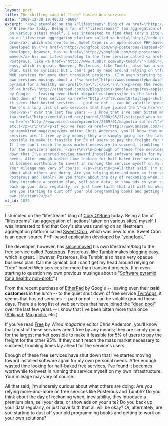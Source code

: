 ```yaml
---
layout: post
title: The shifting sand of "free" hosted Web services
date: '2009-12-30 19:40:33 -0600'
excerpt: "<p>I stumbled on the \"lifestream\" blog of <a href=\"http://www.coryobrien.com/\">Cory
  O'Brien</a> today. Being a fan of \"lifestreams\" (an aggregation of 'actions' taken
  on various sites) myself, I was interested to find that Cory's site was running
  on an lifestream aggregation platform called <a href=\"http://code.google.com/p/sweetcron/\">Sweet
  Cron</a>, which was new to me. Sweet Cron is an open-source PHP-based application
  developed by \"<a href=\"http://yongfook.com/why-posterous-instead-of-sweetcron\">yongfook</a>.\"</p>\r\n\r\n<p>The
  developer, however, has <a href=\"http://yongfook.com/why-posterous-instead-of-sweetcron\">since
  moved</a> his own lifestream/blog to the free service called <a href=\"http://posterous.com/\">Posterous</a>.
  Posterous, like <a href=\"http://www.tumblr.com/why-tumblr\">Tumblr</a> makes blogging
  easy, which is great. However, Posterous, like Tumblr, also has a very opaque business
  plan. Call me cynical: but I can't get my head around relying on \"free\" hosted
  Web services for more than transient projects. (I'm even starting to question my
  own previous musings about a \"<a href=\"http://www.communitybandwidth.ca/phillipadsmith/software-pyramid\r\n\">Software
  pyramid for a healthy non-profit</a>\".)</p>\r\n\r\n<p>From the recent purchase
  of <a href=\"http://etherpad.com/ep/blog/posts/google-acquires-appjet\">EtherPad</a>
  by Google -- leaving even their <b>paid customers</b> in the lurch -- to the quiet
  shut down of free service <a href=\"http://3ft9.com/10-twitapps-shutting-down\">TwitApps</a>,
  it seems that hosted services -- paid or not -- can be volatile ground these days.
  There's a long list of web services that have joined the \"<a href=\"http://www.techcrunch.com/tag/deadpool/\">dead
  pool</a>\" over the last few years -- I know that I've been bitten more than once
  (<a href=\"http://mentalized.net/journal/2008/05/27/stikipad_when_software_in_the_cloud_goes_sour/\">Stikipad</a>,
  <a href=\"http://www.wired.com/epicenter/2009/01/magnolia-suffer/\">Ma.gnolia</a>,
  etc.)</p>\r\n\r\n<p>If you've read <a href=\"http://www.amazon.com/Free-Future-Radical-Chris-Anderson/dp/1401322905\">Free</a>
  by <em>Wired magazine</em> editor Chris Anderson, you'll know that most of these
  services aren't free by any means; they are simply going for the largest market
  possible to make it feasible for 5% of users to pay the freight for the other 95%.
  If they can't reach the mass market necessary to succeed, troubling times lay ahead
  for the service's users. </p>\r\n\r\n<p>Enough of these free services have shut
  down that I've started moving toward installed software again for my own personal
  needs. After enough wasted time looking for half-baked free services, I've found
  it becomes worthwhile to invest in running the service myself on my own infrastructure.
  Your mileage may vary of course. </p>\r\n\r\n<p>All that said, I'm sincerely curious
  about what others are doing: Are you relying more-and-more on free services like
  Posterous and Tumblr? Do you think about the day of reckoning when, inevitability,
  they introduce a premium plan, sell your data, or show ads on your site? Do you
  back up your data regularly, or just have faith that all will be okay? Or, alternately,
  are you starting to dust off your old programming books and getting to work on your
  own solutions?</p>"
mt_id: 1829
---
```

<p>I stumbled on the "lifestream" blog of <a href="http://www.coryobrien.com/">Cory O'Brien</a> today. Being a fan of "lifestreams" (an aggregation of 'actions' taken on various sites) myself, I was interested to find that Cory's site was running on an lifestream aggregation platform called <a href="http://code.google.com/p/sweetcron/">Sweet Cron</a>, which was new to me. Sweet Cron is an open-source PHP-based application developed by "<a href="http://yongfook.com/why-posterous-instead-of-sweetcron">yongfook</a>."</p>

<p>The developer, however, has <a href="http://yongfook.com/why-posterous-instead-of-sweetcron">since moved</a> his own lifestream/blog to the free service called <a href="http://posterous.com/">Posterous</a>. Posterous, like <a href="http://www.tumblr.com/why-tumblr">Tumblr</a> makes blogging easy, which is great. However, Posterous, like Tumblr, also has a very opaque business plan. Call me cynical: but I can't get my head around relying on "free" hosted Web services for more than transient projects. (I'm even starting to question my own previous musings about a "<a href="http://www.communitybandwidth.ca/phillipadsmith/software-pyramid
">Software pyramid for a healthy non-profit</a>".)</p>

<p>From the recent purchase of <a href="http://etherpad.com/ep/blog/posts/google-acquires-appjet">EtherPad</a> by Google -- leaving even their <b>paid customers</b> in the lurch -- to the quiet shut down of free service <a href="http://3ft9.com/10-twitapps-shutting-down">TwitApps</a>, it seems that hosted services -- paid or not -- can be volatile ground these days. There's a long list of web services that have joined the "<a href="http://www.techcrunch.com/tag/deadpool/">dead pool</a>" over the last few years -- I know that I've been bitten more than once (<a href="http://mentalized.net/journal/2008/05/27/stikipad_when_software_in_the_cloud_goes_sour/">Stikipad</a>, <a href="http://www.wired.com/epicenter/2009/01/magnolia-suffer/">Ma.gnolia</a>, etc.)</p>

<p>If you've read <a href="http://www.amazon.com/Free-Future-Radical-Chris-Anderson/dp/1401322905">Free</a> by <em>Wired magazine</em> editor Chris Anderson, you'll know that most of these services aren't free by any means; they are simply going for the largest market possible to make it feasible for 5% of users to pay the freight for the other 95%. If they can't reach the mass market necessary to succeed, troubling times lay ahead for the service's users. </p>

<p>Enough of these free services have shut down that I've started moving toward installed software again for my own personal needs. After enough wasted time looking for half-baked free services, I've found it becomes worthwhile to invest in running the service myself on my own infrastructure. Your mileage may vary of course. </p>

<p>All that said, I'm sincerely curious about what others are doing: Are you relying more-and-more on free services like Posterous and Tumblr? Do you think about the day of reckoning when, inevitability, they introduce a premium plan, sell your data, or show ads on your site? Do you back up your data regularly, or just have faith that all will be okay? Or, alternately, are you starting to dust off your old programming books and getting to work on your own solutions?</p>
<!--break-->
